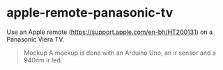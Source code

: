 # apple-remote-panasonic-tv

Use an Apple remote (https://support.apple.com/en-bh/HT200131) on a Panasonic Viera TV.


> Mockup
A mockup is done with an Arduino Uno, an ir sensor and a 940nm ir led.
